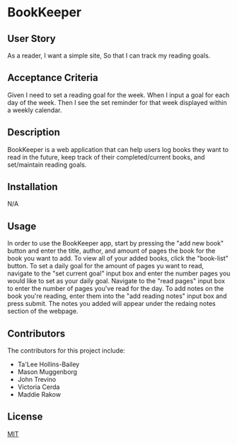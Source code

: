 # BookKeeper

## User Story
As a reader,
I want a simple site,
So that I can track my reading goals.
## Acceptance Criteria
Given I need to set a reading goal for the week.
When I input a goal for each day of the week.
Then I see the set reminder for that week displayed within a weekly calendar.

## Description
BookKeeper is a web application that can help users log books they want to read in the future, keep track of their completed/current books, and set/maintain reading goals.

## Installation
N/A

## Usage
In order to use the BookKeeper app, start by pressing the "add new book" button and enter the title, author, and amount of pages the book for the book you want to add. To view all of your added books, click the "book-list" button. To set a daily goal for the amount of pages yu want to read, navigate to the "set current goal" input box and enter the number pages you would like to set as your daily goal. Navigate to the "read pages" input box to enter the number of pages you've read for the day. To add notes on the book you're reading, enter them into the "add reading notes" input box and press submit. The notes you added will appear under the redaing notes section of the webpage.

## Contributors
The contributors for this project include:

- Ta'Lee Hollins-Bailey
- Mason Muggenborg
- John Trevino
- Victoria Cerda
- Maddie Rakow

## License
[MIT](https://choosealicense.com/licenses/mit/)